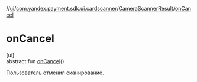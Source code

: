 //[ui](../../../index.md)/[com.yandex.payment.sdk.ui.cardscanner](../index.md)/[CameraScannerResult](index.md)/[onCancel](on-cancel.md)

# onCancel

[ui]\
abstract fun [onCancel](on-cancel.md)()

Пользователь отменил сканирование.
